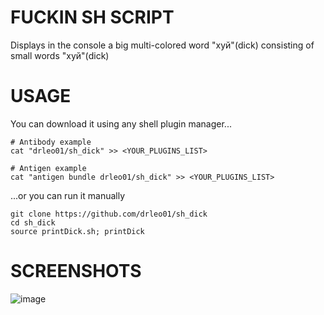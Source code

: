 # FUCKIN SH SCRIPT
Displays in the console a big multi-colored word "хуй"(dick) consisting of small words "хуй"(dick)

# USAGE
You can download it using any shell plugin manager...
```
# Antibody example
cat "drleo01/sh_dick" >> <YOUR_PLUGINS_LIST>

# Antigen example
cat "antigen bundle drleo01/sh_dick" >> <YOUR_PLUGINS_LIST>
```

...or you can run it manually
```
git clone https://github.com/drleo01/sh_dick
cd sh_dick
source printDick.sh; printDick
```

# SCREENSHOTS
<img src="https://image.ibb.co/dOaKZy/image.png" alt="image" border="0">
